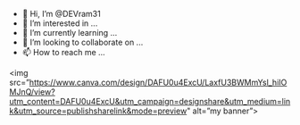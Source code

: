 - 👋 Hi, I’m @DEVram31
- 👀 I’m interested in ...
- 🌱 I’m currently learning ...
- 💞️ I’m looking to collaborate on ...
- 📫 How to reach me ...

<!---
DEVram31/DEVram31 is a ✨ special ✨ repository because its `README.md` (this file) appears on your GitHub profile.
You can click the Preview link to take a look at your changes.
--->

<img src=”https://www.canva.com/design/DAFU0u4ExcU/LaxfU3BWMmYsl_hiIOMJnQ/view?utm_content=DAFU0u4ExcU&utm_campaign=designshare&utm_medium=link&utm_source=publishsharelink&mode=preview" alt=”my banner”>
